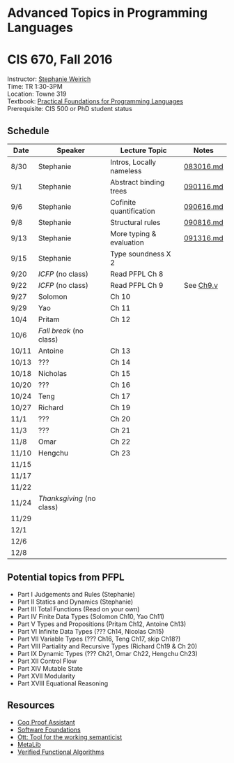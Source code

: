# Advanced Topics in Programming Languages
# CIS 670, Fall 2016


Instructor:     [Stephanie Weirich](http://www.cis.upenn.edu/~sweirich)   
Time:           TR 1:30-3PM   
Location:       Towne 319   
Textbook:       [Practical Foundations for Programming Languages](http://www.cs.cmu.edu/~rwh/pfpl.html)    
Prerequisite:   CIS 500 or PhD student status   


## Schedule

Date  | Speaker    | Lecture Topic            | Notes
------|------------|--------------------------|----------------------
8/30  | Stephanie  | Intros, Locally nameless | [083016.md](notes/083016.md)
9/1   | Stephanie  | Abstract binding trees   | [090116.md](notes/090116.md)
9/6   | Stephanie  | Cofinite quantification  | [090616.md](notes/090616.md)
9/8   | Stephanie  | Structural rules         | [090816.md](notes/090816.md)
9/13  | Stephanie  | More typing & evaluation | [091316.md](notes/091316.md)
9/15  | Stephanie  | Type soundness X 2       |  
9/20  |  *ICFP*  (no class) | Read PFPL Ch 8   
9/22  |  *ICFP*  (no class) | Read PFPL Ch 9  | See [Ch9.v](code/Ch9.v) 
9/27  | Solomon    |  Ch 10
9/29  | Yao        |  Ch 11
10/4  | Pritam     |  Ch 12
10/6  |  *Fall break* (no class)
10/11 | Antoine    |  Ch 13
10/13 | ???        |  Ch 14
10/18 | Nicholas   |  Ch 15
10/20 | ???        |  Ch 16
10/24 | Teng       |  Ch 17
10/27 | Richard    |  Ch 19
11/1  | ???        |  Ch 20
11/3  | ???        |  Ch 21
11/8  | Omar       |  Ch 22
11/10 | Hengchu    |  Ch 23
11/15 |
11/17 |
11/22 |
11/24 |  *Thanksgiving* (no class)
11/29 |
12/1  |
12/6  |
12/8  |

## Potential topics from PFPL

- Part I Judgements and Rules (Stephanie)
- Part II Statics and Dynamics (Stephanie)
- Part III Total Functions (Read on your own)
- Part IV Finite Data Types (Solomon Ch10, Yao Ch11)
- Part V Types and Propositions (Pritam Ch12, Antoine Ch13)
- Part VI Infinite Data Types (??? Ch14, Nicolas Ch15)
- Part VII Variable Types (??? Ch16, Teng Ch17, skip Ch18?)
- Part VIII Partiality and Recursive Types (Richard Ch19 & Ch 20)
- Part IX Dynamic Types (??? Ch21, Omar Ch22, Hengchu Ch23)
- Part XII Control Flow 
- Part XIV Mutable State
- Part XVII Modularity 
- Part XVIII Equational Reasoning 


## Resources

- [Coq Proof Assistant](https://coq.inria.fr/)				
- [Software Foundations](https://www.cis.upenn.edu/~bcpierce/sf/)
- [Ott: Tool for the working semanticist](http://www.cl.cam.ac.uk/~pes20/ott/)
- [MetaLib](https://github.com/plclub/metalib)				
- [Verified Functional Algorithms](https://www.cs.princeton.edu/~appel/vfa/)
